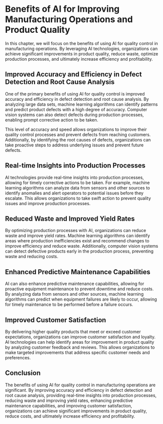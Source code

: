Benefits of AI for Improving Manufacturing Operations and Product Quality
==========================================================================================================================

In this chapter, we will focus on the benefits of using AI for quality control in manufacturing operations. By leveraging AI technologies, organizations can achieve significant improvements in product quality, reduce waste, optimize production processes, and ultimately increase efficiency and profitability.

Improved Accuracy and Efficiency in Defect Detection and Root Cause Analysis
----------------------------------------------------------------------------

One of the primary benefits of using AI for quality control is improved accuracy and efficiency in defect detection and root cause analysis. By analyzing large data sets, machine learning algorithms can identify patterns and predict product defects with a high degree of accuracy. Computer vision systems can also detect defects during production processes, enabling prompt corrective action to be taken.

This level of accuracy and speed allows organizations to improve their quality control processes and prevent defects from reaching customers. Additionally, by identifying the root causes of defects, organizations can take proactive steps to address underlying issues and prevent future defects.

Real-time Insights into Production Processes
--------------------------------------------

AI technologies provide real-time insights into production processes, allowing for timely corrective actions to be taken. For example, machine learning algorithms can analyze data from sensors and other sources to identify anomalies and alert operators to potential issues before they escalate. This allows organizations to take swift action to prevent quality issues and improve production processes.

Reduced Waste and Improved Yield Rates
--------------------------------------

By optimizing production processes with AI, organizations can reduce waste and improve yield rates. Machine learning algorithms can identify areas where production inefficiencies exist and recommend changes to improve efficiency and reduce waste. Additionally, computer vision systems can detect defective products early in the production process, preventing waste and reducing costs.

Enhanced Predictive Maintenance Capabilities
--------------------------------------------

AI can also enhance predictive maintenance capabilities, allowing for proactive equipment maintenance to prevent downtime and reduce costs. By analyzing data from sensors and other sources, machine learning algorithms can predict when equipment failures are likely to occur, allowing for timely maintenance to be performed before a failure occurs.

Improved Customer Satisfaction
------------------------------

By delivering higher quality products that meet or exceed customer expectations, organizations can improve customer satisfaction and loyalty. AI technologies can help identify areas for improvement in product quality by analyzing customer feedback and reviews. This allows organizations to make targeted improvements that address specific customer needs and preferences.

Conclusion
----------

The benefits of using AI for quality control in manufacturing operations are significant. By improving accuracy and efficiency in defect detection and root cause analysis, providing real-time insights into production processes, reducing waste and improving yield rates, enhancing predictive maintenance capabilities, and improving customer satisfaction, organizations can achieve significant improvements in product quality, reduce costs, and ultimately increase efficiency and profitability.
